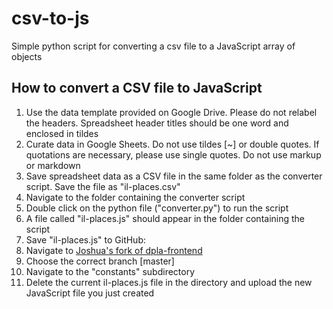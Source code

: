 # csv-to-js
  Simple python script for converting a csv file to a JavaScript array of objects

## How to convert a CSV file to JavaScript
 1. Use the data template provided on Google Drive. Please do not relabel the headers. Spreadsheet header titles should be one word and enclosed in tildes
 1. Curate data in Google Sheets. Do not use tildes [~] or double quotes. If quotations are necessary, please use single quotes. Do not use markup or markdown
 1. Save spreadsheet data as a CSV file in the same folder as the converter script. Save the file as "il-places.csv"
 1. Navigate to the folder containing the converter script
 1. Double click on the python file ("converter.py") to run the script
 1. A file called "il-places.js" should appear in the folder containing the script
 1. Save "il-places.js" to GitHub:
   1. Navigate to [Joshua's fork of dpla-frontend](https://github.com/jlynch2121/dpla-frontend/tree/master/constants)
   1. Choose the correct branch [master]
   1. Navigate to the "constants" subdirectory
   1. Delete the current il-places.js file in the directory and upload the new JavaScript file you just created
